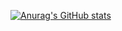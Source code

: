 
[![Anurag's GitHub stats](https://github-readme-stats.vercel.app/api?username=ljk1256&theme=tokyonight&show_icons=true)](https://github.com/ljk1256/github-readme-stats)

